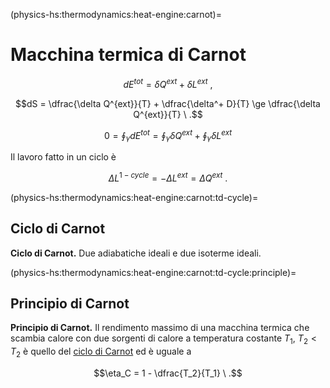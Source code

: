 (physics-hs:thermodynamics:heat-engine:carnot)=
# Macchina termica di Carnot

$$d E^{tot} = \delta Q^{ext} + \delta L^{ext} \ ,$$

$$dS = \dfrac{\delta Q^{ext}}{T} + \dfrac{\delta^+ D}{T} \ge  \dfrac{\delta Q^{ext}}{T} \ .$$

$$0 = \oint_{\gamma} d E^{tot} = \oint_{\gamma} \delta Q^{ext} + \oint_{\gamma} \delta L^{ext}$$

Il lavoro fatto in un ciclo è

$$\Delta L^{1-cycle} = - \Delta L^{ext} = \Delta Q^{ext} \ .$$

(physics-hs:thermodynamics:heat-engine:carnot:td-cycle)=
## Ciclo di Carnot
**Ciclo di Carnot.** Due adiabatiche ideali e due isoterme ideali.

(physics-hs:thermodynamics:heat-engine:carnot:td-cycle:principle)=
## Principio di Carnot
**Principio di Carnot.** Il rendimento massimo di una macchina termica che scambia calore con due sorgenti di calore a temperatura costante $T_1$, $T_2 < T_2$ è quello del [ciclo di Carnot](physics-hs:thermodynamics:heat-engine:carnot:td-cycle) ed è uguale a

$$\eta_C = 1 - \dfrac{T_2}{T_1} \ .$$
